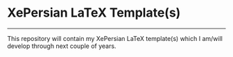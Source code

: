 # XePersian LaTeX Template(s)
---
This repository will contain my XePersian LaTeX template(s) which I am/will develop through next couple of years.
